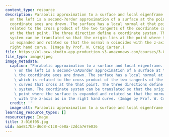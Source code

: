```yaml
---
content_type: resource
description: Parabolic approximation to a surface and local eigenframe. The surface
  on the left is a second-?order approximation of a surface at the point where the
  coordinate axes are drawn. The surface has a local normal at that point which is
  related to the cross product of the two tangents of the coordinate curves that cross
  at the that point. The three direction define a coordinate system. The coordinate
  system can be translated so that the origin lies at the point where the surface
  is expanded and rotated so that the normal n coincides with the z-axis as in the
  right hand curve. (Image by Prof. W. Craig Carter.)
file: https://ol-ocw-studio-app-production.s3.amazonaws.com/courses/3-016-mathematics-for-materials-scientists-and-engineers-fall-2005/aae817bad6d8c1c8ce8ac2dca7e7e036_3-016f05.jpg
file_type: image/jpeg
image_metadata:
  caption: "Parabolic approximation to a surface and local eigenframe. The surface\
    \ on the left is a second-\xADorder approximation of a surface at the point where\
    \ the coordinate axes are drawn. The surface has a local normal at that point\
    \ which is related to the cross product of the two tangents of the coordinate\
    \ curves that cross at the that point. The three directions define a coordinate\
    \ system. The coordinate system can be translated so that the origin lies at the\
    \ point where the surface is expanded and rotated so that the normal n coincides\
    \ with the z-axis as in the right hand curve. (Image by Prof. W. Craig Carter.)"
  credit: ''
  image-alt: Parabolic approximation to a surface and local eigenframe.
learning_resource_types: []
resourcetype: Image
title: 3-016f05.jpg
uid: aae817ba-d6d8-c1c8-ce8a-c2dca7e7e036
---
```

